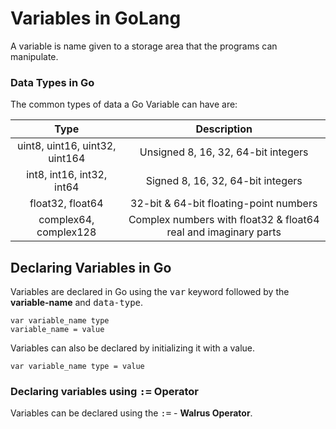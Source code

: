 # Variables in GoLang

A variable is name given to a storage area that the programs can manipulate.

### Data Types in Go

The common types of data a Go Variable can have are:

|              Type              |                           Description                           |
| :----------------------------: | :-------------------------------------------------------------: |
| uint8, uint16, uint32, uint164 |               Unsigned 8, 16, 32, 64-bit integers               |
|   int8, int16, int32, int64    |                Signed 8, 16, 32, 64-bit integers                |
|        float32, float64        |             32-bit & 64-bit floating-point numbers              |
|     complex64, complex128      | Complex numbers with float32 & float64 real and imaginary parts |

## Declaring Variables in Go

Variables are declared in Go using the <kbd>var</kbd> keyword followed by the **variable-name** and <kbd>data-type</kbd>.

```
var variable_name type   
variable_name = value 
```

Variables can also be declared by initializing it with a value.

```
var variable_name type = value
```

### Declaring variables using <kbd>:=</kbd> Operator

Variables can be declared using the <kbd>:=</kbd> - **Walrus Operator**. 

